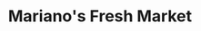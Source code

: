 ---
title: "Mariano's Fresh Market"
url: /chicago/marianos-fresh-market-south-doctor-martin-luther-king-junior-drive/
shop: supermarket
---